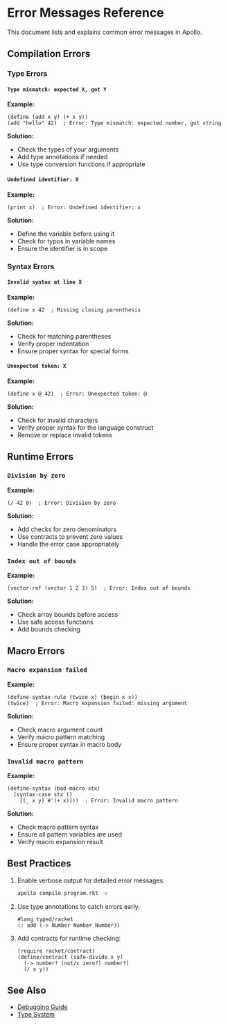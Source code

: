 # Error Messages Reference

This document lists and explains common error messages in Apollo.

## Compilation Errors

### Type Errors

#### `Type mismatch: expected X, got Y`

**Example:**
```racket
(define (add x y) (+ x y))
(add "hello" 42)  ; Error: Type mismatch: expected number, got string
```

**Solution:**
- Check the types of your arguments
- Add type annotations if needed
- Use type conversion functions if appropriate

#### `Undefined identifier: X`

**Example:**
```racket
(print x)  ; Error: Undefined identifier: x
```

**Solution:**
- Define the variable before using it
- Check for typos in variable names
- Ensure the identifier is in scope

### Syntax Errors

#### `Invalid syntax at line X`

**Example:**
```racket
(define x 42  ; Missing closing parenthesis
```

**Solution:**
- Check for matching parentheses
- Verify proper indentation
- Ensure proper syntax for special forms

#### `Unexpected token: X`

**Example:**
```racket
(define x @ 42)  ; Error: Unexpected token: @
```

**Solution:**
- Check for invalid characters
- Verify proper syntax for the language construct
- Remove or replace invalid tokens

## Runtime Errors

### `Division by zero`

**Example:**
```racket
(/ 42 0)  ; Error: Division by zero
```

**Solution:**
- Add checks for zero denominators
- Use contracts to prevent zero values
- Handle the error case appropriately

### `Index out of bounds`

**Example:**
```racket
(vector-ref (vector 1 2 3) 5)  ; Error: Index out of bounds
```

**Solution:**
- Check array bounds before access
- Use safe access functions
- Add bounds checking

## Macro Errors

### `Macro expansion failed`

**Example:**
```racket
(define-syntax-rule (twice x) (begin x x))
(twice)  ; Error: Macro expansion failed: missing argument
```

**Solution:**
- Check macro argument count
- Verify macro pattern matching
- Ensure proper syntax in macro body

### `Invalid macro pattern`

**Example:**
```racket
(define-syntax (bad-macro stx)
  (syntax-case stx ()
    [(_ x y) #'(+ x)]))  ; Error: Invalid macro pattern
```

**Solution:**
- Check macro pattern syntax
- Ensure all pattern variables are used
- Verify macro expansion result

## Best Practices

1.  Enable verbose output for detailed error messages:
    ```bash
    apollo compile program.rkt -v
    ```

2.  Use type annotations to catch errors early:
    ```racket
    #lang typed/racket
    (: add (-> Number Number Number))
    ```

3.  Add contracts for runtime checking:
    ```racket
    (require racket/contract)
    (define/contract (safe-divide x y)
      (-> number? (not/c zero?) number?)
      (/ x y))
    ```

## See Also

*   [Debugging Guide](../how-to/debugging.md)
*   [Type System](../explanation/type-system.md) 